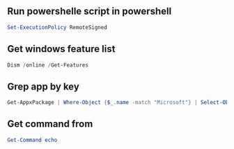 ## Run powershelle script in powershell
```powershell
Set-ExecutionPolicy RemoteSigned
```

## Get windows feature list
```powershell
Dism /online /Get-Features
```

## Grep app by key
```powershell
Get-AppxPackage | Where-Object {$_.name -match "Microsoft"} | Select-Object -ExpandProperty Name
```

## Get command from
```powershell
Get-Command echo
```
